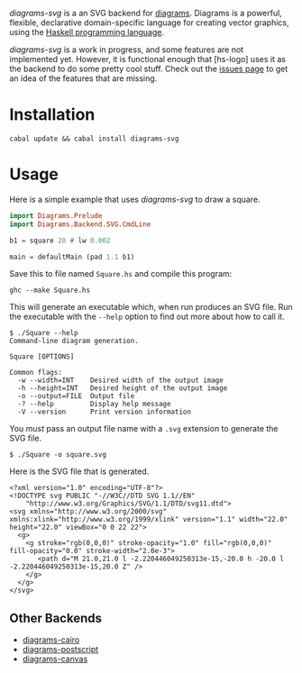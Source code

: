 _diagrams-svg_ is a an SVG backend for [diagrams]. Diagrams is a powerful,
flexible, declarative domain-specific language for creating vector graphics,
using the [Haskell programming language][haskell].

[diagrams]: http://projects.haskell.org/diagrams/
[haskell]: http://www.haskell.org/haskellwiki/Haskell

_diagrams-svg_ is a work in progress, and some features are not implemented
yet. However, it is functional enough that [hs-logo] uses it as the backend to
do some pretty cool stuff. Check out the [issues page][issues] to get an idea
of the features that are missing.

[issues]: https://github.com/deepakjois/diagrams-svg/issues

# Installation

```
cabal update && cabal install diagrams-svg
```

# Usage

Here is a simple example that uses _diagrams-svg_ to draw a square.

```haskell
import Diagrams.Prelude
import Diagrams.Backend.SVG.CmdLine

b1 = square 20 # lw 0.002

main = defaultMain (pad 1.1 b1)
```

Save this to file named `Square.hs` and compile this program:

```
ghc --make Square.hs
```

This will generate an executable which, when run produces an SVG file. Run the
executable with the `--help` option to find out more about how to call it.

```
$ ./Square --help
Command-line diagram generation.

Square [OPTIONS]

Common flags:
  -w --width=INT    Desired width of the output image
  -h --height=INT   Desired height of the output image
  -o --output=FILE  Output file
  -? --help         Display help message
  -V --version      Print version information
```

You _must_ pass an output file name with a `.svg` extension to generate the SVG
file.

```
$ ./Square -o square.svg
```

Here is the SVG file that is generated.

```
<?xml version="1.0" encoding="UTF-8"?>
<!DOCTYPE svg PUBLIC "-//W3C//DTD SVG 1.1//EN"
    "http://www.w3.org/Graphics/SVG/1.1/DTD/svg11.dtd">
<svg xmlns="http://www.w3.org/2000/svg" xmlns:xlink="http://www.w3.org/1999/xlink" version="1.1" width="22.0" height="22.0" viewBox="0 0 22 22">
  <g>
    <g stroke="rgb(0,0,0)" stroke-opacity="1.0" fill="rgb(0,0,0)" fill-opacity="0.0" stroke-width="2.0e-3">
       <path d="M 21.0,21.0 l -2.220446049250313e-15,-20.0 h -20.0 l -2.220446049250313e-15,20.0 Z" />
    </g>
  </g>
</svg>
```

## Other Backends

* [diagrams-cairo](http://hackage.haskell.org/package/diagrams-cairo-0.4)
* [diagrams-postscript](http://patch-tag.com/r/fryguybob/diagrams-postscript)
* [diagrams-canvas](https://github.com/byorgey/diagrams-canvas/)

